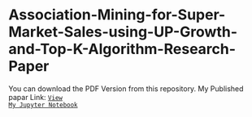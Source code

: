 # Association-Mining-for-Super-Market-Sales-using-UP-Growth-and-Top-K-Algorithm-Research-Paper

You can download the PDF Version from this repository. 
My Published papar Link: 
<a href="https://www.itm-conferences.org/articles/itmconf/abs/2020/02/itmconf_icacc2020_03012/itmconf_icacc2020_03012.html" target="_blank"><code>View My Jupyter Notebook</code></a>
